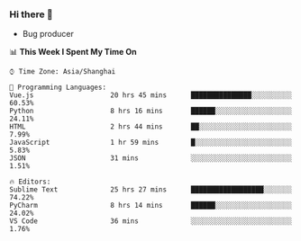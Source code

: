 ### Hi there 👋
* Bug producer
<!--START_SECTION:waka-->
📊 **This Week I Spent My Time On** 

```text
⌚︎ Time Zone: Asia/Shanghai

💬 Programming Languages: 
Vue.js                   20 hrs 45 mins      ███████████████░░░░░░░░░░   60.53% 
Python                   8 hrs 16 mins       ██████░░░░░░░░░░░░░░░░░░░   24.11% 
HTML                     2 hrs 44 mins       ██░░░░░░░░░░░░░░░░░░░░░░░   7.99% 
JavaScript               1 hr 59 mins        █░░░░░░░░░░░░░░░░░░░░░░░░   5.83% 
JSON                     31 mins             ░░░░░░░░░░░░░░░░░░░░░░░░░   1.51%

🔥 Editors: 
Sublime Text             25 hrs 27 mins      ██████████████████░░░░░░░   74.22% 
PyCharm                  8 hrs 14 mins       ██████░░░░░░░░░░░░░░░░░░░   24.02% 
VS Code                  36 mins             ░░░░░░░░░░░░░░░░░░░░░░░░░   1.76%

```


<!--END_SECTION:waka-->
